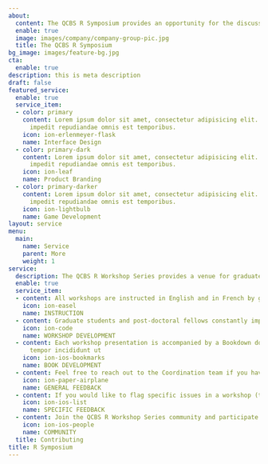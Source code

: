 ```yaml
---
about:
  content: The QCBS R Symposium provides an opportunity for the discussion and exchange of ideas between participants and presenter in the application of biodiversity science analyses using R. For this, we provide a venue for teaching and participation in a series of contributed R workshops that are not offered during the annual QCBS R Workshop Series.
  enable: true
  image: images/company/company-group-pic.jpg
  title: The QCBS R Symposium
bg_image: images/feature-bg.jpg
cta:
  enable: true
description: this is meta description
draft: false
featured_service:
  enable: true
  service_item:
  - color: primary
    content: Lorem ipsum dolor sit amet, consectetur adipisicing elit. Saepe enim
      impedit repudiandae omnis est temporibus.
    icon: ion-erlenmeyer-flask
    name: Interface Design
  - color: primary-dark
    content: Lorem ipsum dolor sit amet, consectetur adipisicing elit. Saepe enim
      impedit repudiandae omnis est temporibus.
    icon: ion-leaf
    name: Product Branding
  - color: primary-darker
    content: Lorem ipsum dolor sit amet, consectetur adipisicing elit. Saepe enim
      impedit repudiandae omnis est temporibus.
    icon: ion-lightbulb
    name: Game Development
layout: service
menu:
  main:
    name: Service
    parent: More
    weight: 1
service:
  description: The QCBS R Workshop Series provides a venue for graduate students and postdoctoral fellows to improve their teaching and learning abilities through the instruction and the development of statistical and programming workshops. We immensely value the contributions provided to the series, and we rely on the QCBS community's engagement to constantly improve our workshops.
  enable: true
  service_item:
  - content: All workshops are instructed in English and in French by graduate students and post-doctoral fellows looking to practice their teaching abilities.
    icon: ion-easel
    name: INSTRUCTION
  - content: Graduate students and post-doctoral fellows constantly improve our presentations, which are all written in RMarkdown and hosted on our GitHub. This is a great opportunity to learn or practice RMarkdown and version control.
    icon: ion-code
    name: WORKSHOP DEVELOPMENT
  - content: Each workshop presentation is accompanied by a Bookdown document, which contains more explanations and code you can play with on your own time. Graduate students and post-doctoral fellows collaboratively develop this material, and practice RMarkdown and version control in the process.
      tempor incididunt ut
    icon: ion-ios-bookmarks
    name: BOOK DEVELOPMENT
  - content: Feel free to reach out to the Coordination team if you have suggestions, comments, or questions about the QCBS R Workshop Series
    icon: ion-paper-airplane
    name: GENERAL FEEDBACK
  - content: If you would like to flag specific issues in a workshop (typos, errors, clarifications), please open an issue on GitHub to let us know!
    icon: ion-ios-list
    name: SPECIFIC FEEDBACK
  - content: Join the QCBS R Workshop Series community and participate in the workshops!
    icon: ion-ios-people
    name: COMMUNITY
  title: Contributing
title: R Symposium
---
```

